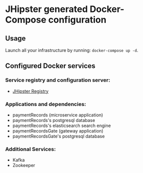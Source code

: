 # JHipster generated Docker-Compose configuration

## Usage

Launch all your infrastructure by running: `docker-compose up -d`.

## Configured Docker services

### Service registry and configuration server:

- [JHipster Registry](http://localhost:8761)

### Applications and dependencies:

- paymentRecords (microservice application)
- paymentRecords's postgresql database
- paymentRecords's elasticsearch search engine
- paymentRecordsGate (gateway application)
- paymentRecordsGate's postgresql database

### Additional Services:

- Kafka
- Zookeeper
